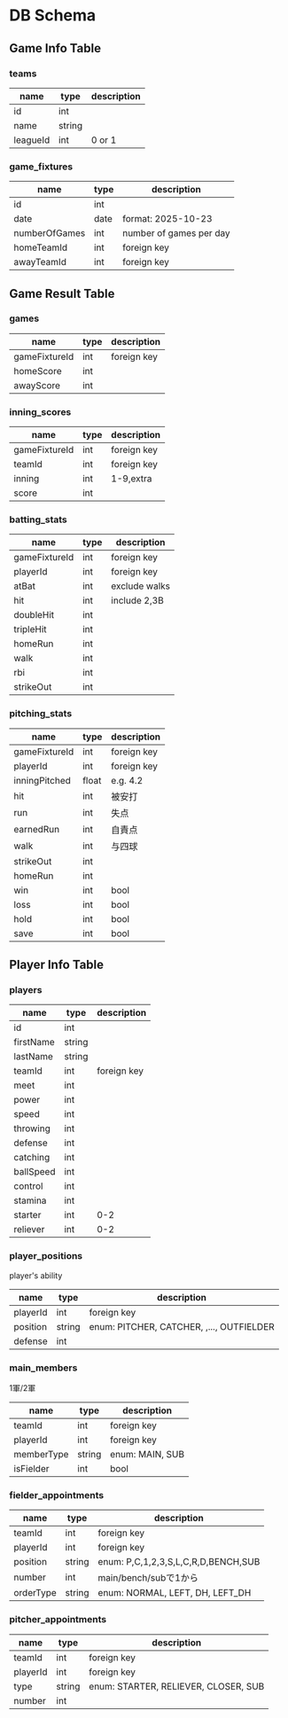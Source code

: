 # DB Schema

## Game Info Table

### teams

| name     | type   | description |
| -------- | ------ | ----------- |
| id       | int    |             |
| name     | string |             |
| leagueId | int    | 0 or 1      |

### game_fixtures

| name          | type | description             |
| ------------- | ---- | ----------------------- |
| id            | int  |                         |
| date          | date | format: 2025-10-23      |
| numberOfGames | int  | number of games per day |
| homeTeamId    | int  | foreign key             |
| awayTeamId    | int  | foreign key             |

## Game Result Table

### games

| name          | type | description |
| ------------- | ---- | ----------- |
| gameFixtureId | int  | foreign key |
| homeScore     | int  |             |
| awayScore     | int  |             |

### inning_scores

| name          | type | description |
| ------------- | ---- | ----------- |
| gameFixtureId | int  | foreign key |
| teamId        | int  | foreign key |
| inning        | int  | 1-9,extra   |
| score         | int  |             |

### batting_stats

| name          | type | description   |
| ------------- | ---- | ------------- |
| gameFixtureId | int  | foreign key   |
| playerId      | int  | foreign key   |
| atBat         | int  | exclude walks |
| hit           | int  | include 2,3B  |
| doubleHit     | int  |               |
| tripleHit     | int  |               |
| homeRun       | int  |               |
| walk          | int  |               |
| rbi           | int  |               |
| strikeOut     | int  |               |

### pitching_stats

| name          | type  | description |
| ------------- | ----- | ----------- |
| gameFixtureId | int   | foreign key |
| playerId      | int   | foreign key |
| inningPitched | float | e.g. 4.2    |
| hit           | int   | 被安打      |
| run           | int   | 失点        |
| earnedRun     | int   | 自責点      |
| walk          | int   | 与四球      |
| strikeOut     | int   |             |
| homeRun       | int   |             |
| win           | int   | bool        |
| loss          | int   | bool        |
| hold          | int   | bool        |
| save          | int   | bool        |


## Player Info Table

### players

| name      | type   | description |
| --------- | ------ | ----------- |
| id        | int    |             |
| firstName | string |             |
| lastName  | string |             |
| teamId    | int    | foreign key |
| meet      | int    |             |
| power     | int    |             |
| speed     | int    |             |
| throwing  | int    |             |
| defense   | int    |             |
| catching  | int    |             |
| ballSpeed | int    |             |
| control   | int    |             |
| stamina   | int    |             |
| starter   | int    | 0-2         |
| reliever  | int    | 0-2         |

### player_positions

player's ability

| name     | type   | description                              |
| -------- | ------ | ---------------------------------------- |
| playerId | int    | foreign key                              |
| position | string | enum: PITCHER, CATCHER, ,..., OUTFIELDER |
| defense  | int    |                                          |

### main_members

1軍/2軍

| name       | type   | description     |
| ---------- | ------ | --------------- |
| teamId     | int    | foreign key     |
| playerId   | int    | foreign key     |
| memberType | string | enum: MAIN, SUB |
| isFielder  | int    | bool            |

### fielder_appointments

| name      | type   | description                         |
| --------- | ------ | ----------------------------------- |
| teamId    | int    | foreign key                         |
| playerId  | int    | foreign key                         |
| position  | string | enum: P,C,1,2,3,S,L,C,R,D,BENCH,SUB |
| number    | int    | main/bench/subで1から               |
| orderType | string | enum: NORMAL, LEFT, DH, LEFT_DH     |

### pitcher_appointments 

| name     | type   | description                          |
| -------- | ------ | ------------------------------------ |
| teamId   | int    | foreign key                          |
| playerId | int    | foreign key                          |
| type     | string | enum: STARTER, RELIEVER, CLOSER, SUB |
| number   | int    |                                      |